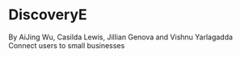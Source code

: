 # DiscoveryE
By AiJing Wu, Casilda Lewis, Jillian Genova and Vishnu Yarlagadda  
Connect users to small businesses
